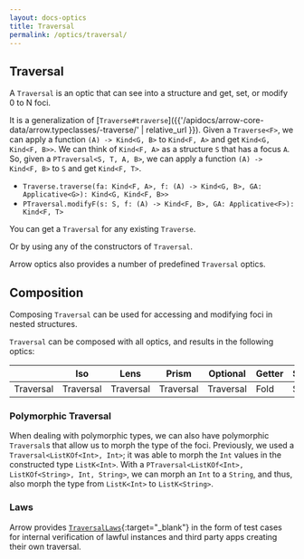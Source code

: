 ```yaml
---
layout: docs-optics
title: Traversal
permalink: /optics/traversal/
---
```


## Traversal


A `Traversal` is an optic that can see into a structure and get, set, or modify 0 to N foci.

It is a generalization of [`Traverse#traverse`]({{'/apidocs/arrow-core-data/arrow.typeclasses/-traverse/' | relative_url }}). Given a `Traverse<F>`, we can apply a function `(A) -> Kind<G, B>` to `Kind<F, A>` and get `Kind<G, Kind<F, B>>`.
We can think of `Kind<F, A>` as a structure `S` that has a focus `A`. So, given a `PTraversal<S, T, A, B>`, we can apply a function `(A) -> Kind<F, B>` to `S` and get `Kind<F, T>`.

 - `Traverse.traverse(fa: Kind<F, A>, f: (A) -> Kind<G, B>, GA: Applicative<G>): Kind<G, Kind<F, B>>`
 - `PTraversal.modifyF(s: S, f: (A) -> Kind<F, B>, GA: Applicative<F>): Kind<F, T>`

You can get a `Traversal` for any existing `Traverse`.

Or by using any of the constructors of `Traversal`.

Arrow optics also provides a number of predefined `Traversal` optics.

## Composition

Composing `Traversal` can be used for accessing and modifying foci in nested structures.

`Traversal` can be composed with all optics, and results in the following optics:

|   | Iso | Lens | Prism |Optional | Getter | Setter | Fold | Traversal |
| --- | --- | --- | --- |--- | --- | --- | --- | --- |
| Traversal | Traversal | Traversal | Traversal | Traversal | Fold | Setter | Fold | Traversal |

### Polymorphic Traversal

When dealing with polymorphic types, we can also have polymorphic `Traversal`s that allow us to morph the type of the foci.
Previously, we used a `Traversal<ListKOf<Int>, Int>`; it was able to morph the `Int` values in the constructed type `ListK<Int>`.
With a `PTraversal<ListKOf<Int>, ListKOf<String>, Int, String>`, we can morph an `Int` to a `String`, and thus, also morph the type from `ListK<Int>` to `ListK<String>`.

### Laws

Arrow provides [`TraversalLaws`][traversal_laws_source]{:target="_blank"} in the form of test cases for internal verification of lawful instances and third party apps creating their own traversal.

[traversal_laws_source]: https://github.com/arrow-kt/arrow/blob/main/modules/core/arrow-test/src/main/kotlin/arrow/test/laws/TraversalLaws.kt
